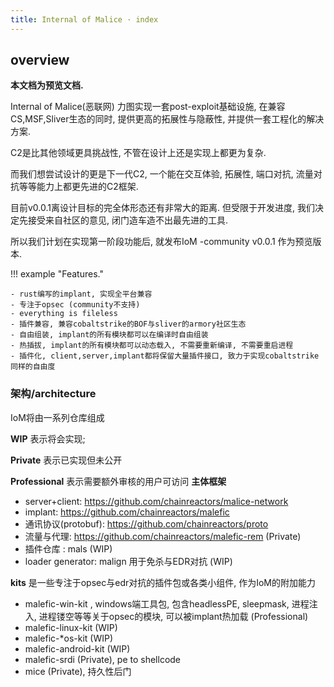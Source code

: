 ```yaml
---
title: Internal of Malice · index
---
```


## overview 

**本文档为预览文档.** 

Internal of Malice(恶联网) 力图实现一套post-exploit基础设施, 在兼容CS,MSF,Sliver生态的同时, 提供更高的拓展性与隐蔽性, 并提供一套工程化的解决方案.

C2是比其他领域更具挑战性, 不管在设计上还是实现上都更为复杂. 

而我们想尝试设计的更是下一代C2, 一个能在交互体验, 拓展性, 端口对抗, 流量对抗等等能力上都更先进的C2框架. 

目前v0.0.1离设计目标的完全体形态还有非常大的距离. 但受限于开发进度, 我们决定先接受来自社区的意见, 闭门造车造不出最先进的工具.

所以我们计划在实现第一阶段功能后, 就发布IoM -community v0.0.1 作为预览版本. 

!!! example "Features."

    - rust编写的implant, 实现全平台兼容
    - 专注于opsec (community不支持)
    - everything is fileless
    - 插件兼容, 兼容cobaltstrike的BOF与sliver的armory社区生态
    - 自由组装, implant的所有模块都可以在编译时自由组装
    - 热插拔, implant的所有模块都可以动态载入, 不需要重新编译, 不需要重启进程
    - 插件化, client,server,implant都将保留大量插件接口, 致力于实现cobaltstrike同样的自由度


### 架构/architecture

IoM将由一系列仓库组成

 **WIP** 表示将会实现; 
 
**Private** 表示已实现但未公开

**Professional** 表示需要额外审核的用户可访问
**主体框架**
* server+client: https://github.com/chainreactors/malice-network
* implant: https://github.com/chainreactors/malefic
* 通讯协议(protobuf): https://github.com/chainreactors/proto
* 流量与代理: https://github.com/chainreactors/malefic-rem (Private)
* 插件仓库 : mals (WIP)
* loader generator: malign 用于免杀与EDR对抗 (WIP)

**kits**
是一些专注于opsec与edr对抗的插件包或各类小组件, 作为IoM的附加能力

* malefic-win-kit , windows端工具包, 包含headlessPE, sleepmask, 进程注入, 进程镂空等等关于opsec的模块, 可以被implant热加载 (Professional)
* malefic-linux-kit (WIP)
* malefic-*os-kit (WIP)
* malefic-android-kit (WIP)
* malefic-srdi (Private),  pe to shellcode 
* mice (Private), 持久性后门






